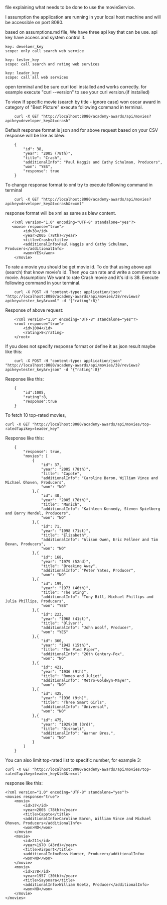 file explaining what needs to be done to use the movieService.

I assumption the application are running in your local host machine 
    and will be accessible on port 8080.
    
based on assumptions.md file, We have three api key that can be use.
api key have access and system control it. 
    
    key: develoer_key
    scope: only call search web service
    
    key: tester_key
    scope: call search and rating web services
    
    key: leader_key
    scope: call all web services
    
open terminal and be sure curl tool installed and works correctly.
   for example execute "curl --version" to see your curl version.(if installed)
   
To view If specific movie (search by title - ignore case) 
    won oscar award in category of "Best Picture" 
    execute following command in terminal.
    
        curl -X GET "http://localhost:8080/academy-awards/api/movies?apikey=developer_key&t=crash"

Default response format is json and for above request based on your CSV
    response will be like as blew:
    
        {
            "id": 38,
            "year": "2005 (78th)",
            "title": "Crash",
            "additionalInfo": "Paul Haggis and Cathy Schulman, Producers",
            "won": "YES",
            "response": true
        }

To change response format to xml try to execute following command in terminal
    
        curl -X GET "http://localhost:8080/academy-awards/api/movies?apikey=developer_key&t=crash&r=xml" 

response format will be xml as same as blew content.         
    
       <?xml version="1.0" encoding="UTF-8" standalone="yes"?>
       <movie response="true">
            <id>38</id>
            <year>2005 (78th)</year>
            <title>Crash</title>
            <additionalInfo>Paul Haggis and Cathy Schulman, Producers</additionalInfo>
            <won>YES</won>
        </movie>

To rate a movie you should be get movie id. To do that using above api (search) that know movie's id.
    Then you can rate and write a comment to a movie. 
    Assumption: We want to rate Crash movie and it's id is 38. Execute following command in your terminal.
    
        curl -X POST -H "content-type: application/json" "http://localhost:8080/academy-awards/api/movies/38/reviews?apikey=tester_key&r=xml" -d '{"rating":8}' 
        
Response of above request:
        
        <?xml version="1.0" encoding="UTF-8" standalone="yes"?>
        <root response="true">
            <id>1004</id>
            <rating>8</rating>
        </root> 

If you does not specify response format or define it as json result maybe like this:

        curl -X POST -H "content-type: application/json" "http://localhost:8080/academy-awards/api/movies/38/reviews?apikey=tester_key&r=json" -d '{"rating":8}'

Response like this:  
        
        {
            "id":1005,
            "rating":8,
            "response":true
        } 

To fetch 10 top-rated movies,

    curl -X GET "http://localhost:8080/academy-awards/api/movies/top-rated?apikey=leader_key"

Response like this: 

        {
            "response": true,
            "movies": [
                {
                    "id": 37,
                    "year": "2005 (78th)",
                    "title": "Capote",
                    "additionalInfo": "Caroline Baron, William Vince and Michael Ohoven, Producers",
                    "won": "NO"
                },{
                    "id": 40,
                    "year": "2005 (78th)",
                    "title": "Munich",
                    "additionalInfo": "Kathleen Kennedy, Steven Spielberg and Barry Mendel, Producers",
                    "won": "NO"
                },{
                    "id": 71,
                    "year": "1998 (71st)",
                    "title": "Elizabeth",
                    "additionalInfo": "Alison Owen, Eric Fellner and Tim Bevan, Producers",
                    "won": "NO"
                },{
                    "id": 168,
                    "year": "1979 (52nd)",
                    "title": "Breaking Away",
                    "additionalInfo": "Peter Yates, Producer",
                    "won": "NO"
                },{
                    "id": 199,
                    "year": "1973 (46th)",
                    "title": "The Sting",
                    "additionalInfo": "Tony Bill, Michael Phillips and Julia Phillips, Producers",
                    "won": "YES"
                },{
                    "id": 223,
                    "year": "1968 (41st)",
                    "title": "Oliver!",
                    "additionalInfo": "John Woolf, Producer",
                    "won": "YES"
                },{
                    "id": 360,
                    "year": "1942 (15th)",
                    "title": "The Pied Piper",
                    "additionalInfo": "20th Century-Fox",
                    "won": "NO"
                },{
                    "id": 421,
                    "year": "1936 (9th)",
                    "title": "Romeo and Juliet",
                    "additionalInfo": "Metro-Goldwyn-Mayer",
                    "won": "NO"
                },{
                    "id": 425,
                    "year": "1936 (9th)",
                    "title": "Three Smart Girls",
                    "additionalInfo": "Universal",
                    "won": "NO"
                },{
                    "id": 475,
                    "year": "1929/30 (3rd)",
                    "title": "Disraeli",
                    "additionalInfo": "Warner Bros.",
                    "won": "NO"
                }
            ]
        }
        
You can also limit top-rated list to specific number, for example 3:

    curl -X GET "http://localhost:8080/academy-awards/api/movies/top-rated?apikey=leader_key&l=3&r=xml"

response like this: 
    
    <?xml version="1.0" encoding="UTF-8" standalone="yes"?>
    <movies response="true">
        <movie>
            <id>37</id>
            <year>2005 (78th)</year>
            <title>Capote</title>
            <additionalInfo>Caroline Baron, William Vince and Michael Ohoven, Producers</additionalInfo>
            <won>NO</won>
        </movie>
        <movie>
            <id>211</id>
            <year>1970 (43rd)</year>
            <title>Airport</title>
            <additionalInfo>Ross Hunter, Producer</additionalInfo>
            <won>NO</won>
        </movie>
        <movie>
            <id>278</id>
            <year>1957 (30th)</year>
            <title>Sayonara</title>
            <additionalInfo>William Goetz, Producer</additionalInfo>
            <won>NO</won>
        </movie>
    </movies>